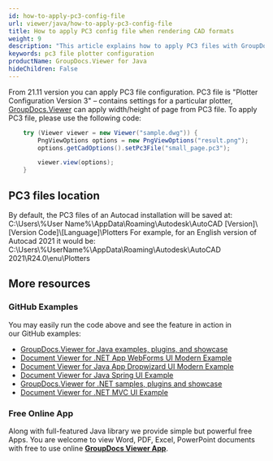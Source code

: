 ```yaml
---
id: how-to-apply-pc3-config-file
url: viewer/java/how-to-apply-pc3-config-file
title: How to apply PC3 config file when rendering CAD formats
weight: 9
description: "This article explains how to apply PC3 files with GroupDocs.Viewer within your Java applications."
keywords: pc3 file plotter configuration
productName: GroupDocs.Viewer for Java
hideChildren: False
---
```


From 21.11 version you can apply PC3 file configuration. PC3 file is "Plotter Configuration Version 3" – contains settings for a particular plotter, [GroupDocs.Viewer](https://products.groupdocs.com/viewer) can apply width/height of page from PC3 file.
To apply PC3 file, please use the following code:

```java
    try (Viewer viewer = new Viewer("sample.dwg")) {
        PngViewOptions options = new PngViewOptions("result.png");
        options.getCadOptions().setPc3File("small_page.pc3");

        viewer.view(options);
    }
```

## PC3 files location

By default, the PC3 files of an Autocad installation will be saved at: \
C:\\Users\\%User Name%\\AppData\\Roaming\\Autodesk\\AutoCAD [Version]\\[Version Code]\\[Language]\\Plotters
For example, for an English version of Autocad 2021 it would be:
C:\\Users\\%UserName%\\AppData\\Roaming\\Autodesk\\AutoCAD 2021\\R24.0\\enu\\Plotters

## More resources

### GitHub Examples
You may easily run the code above and see the feature in action in our GitHub examples:
*   [GroupDocs.Viewer for Java examples, plugins, and showcase](https://github.com/groupdocs-viewer/GroupDocs.Viewer-for-Java)
*   [Document Viewer for .NET App WebForms UI Modern Example](https://github.com/groupdocs-viewer/GroupDocs.Viewer-for-.NET-WebForms)
*   [Document Viewer for Java App Dropwizard UI Modern Example](https://github.com/groupdocs-viewer/GroupDocs.Viewer-for-Java-Dropwizard)
*   [Document Viewer for Java Spring UI Example](https://github.com/groupdocs-viewer/GroupDocs.Viewer-for-Java-Spring)
*   [GroupDocs.Viewer for .NET samples, plugins and showcase](https://github.com/groupdocs-viewer/GroupDocs.Viewer-for-.NET)
*   [Document Viewer for .NET MVC UI Example](https://github.com/groupdocs-viewer/GroupDocs.Viewer-for-Java-MVC)

### Free Online App
Along with full-featured Java library we provide simple but powerful free Apps.
You are welcome to view Word, PDF, Excel, PowerPoint documents with free to use online **[GroupDocs Viewer App](https://products.groupdocs.app/viewer)**.